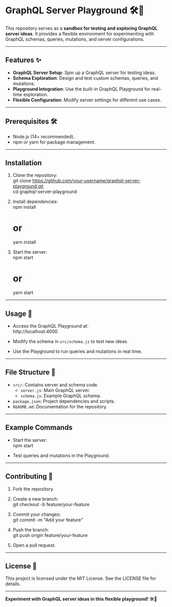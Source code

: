 # GraphQL Server Playground 🛠️🚀  

This repository serves as a **sandbox for testing and exploring GraphQL server ideas**. It provides a flexible environment for experimenting with GraphQL schemas, queries, mutations, and server configurations.

---

## Features ✨  

- **GraphQL Server Setup**: Spin up a GraphQL server for testing ideas.  
- **Schema Exploration**: Design and test custom schemas, queries, and mutations.  
- **Playground Integration**: Use the built-in GraphQL Playground for real-time exploration.  
- **Flexible Configuration**: Modify server settings for different use cases.  

---

## Prerequisites 🛠️  

- Node.js (14+ recommended).  
- npm or yarn for package management.  

---

## Installation  

1. Clone the repository:  
   git clone https://github.com/your-username/graphql-server-playground.git  
   cd graphql-server-playground  

2. Install dependencies:  
   npm install  
   # or  
   yarn install  

3. Start the server:  
   npm start  
   # or  
   yarn start  

---

## Usage 🔧  

- Access the GraphQL Playground at:  
  http://localhost:4000  

- Modify the schema in `src/schema.js` to test new ideas.  
- Use the Playground to run queries and mutations in real time.  

---

## File Structure 📂  

- `src/`: Contains server and schema code.  
  - `server.js`: Main GraphQL server.  
  - `schema.js`: Example GraphQL schema.  
- `package.json`: Project dependencies and scripts.  
- `README.md`: Documentation for the repository.  

---

## Example Commands  

- Start the server:  
  npm start  

- Test queries and mutations in the Playground.  

---

## Contributing 🤝  

1. Fork the repository.  
2. Create a new branch:  
   git checkout -b feature/your-feature  

3. Commit your changes:  
   git commit -m "Add your feature"  

4. Push the branch:  
   git push origin feature/your-feature  

5. Open a pull request.  

---

## License 📝  

This project is licensed under the MIT License. See the LICENSE file for details.  

---

**Experiment with GraphQL server ideas in this flexible playground!** 🛠️🚀  
